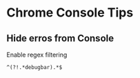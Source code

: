 # Chrome Console Tips


## Hide erros from Console

Enable regex filtering
```
^(?!.*debugbar).*$
```


